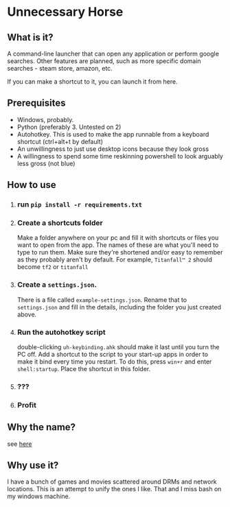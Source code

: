 # Unnecessary Horse

## What is it?
A command-line launcher that can open any application or perform google searches. Other features are planned, such as more specific domain searches - steam store, amazon, etc. 

If you can make a shortcut to it, you can launch it from here.
## Prerequisites
* Windows, probably.
* Python (preferably 3. Untested on 2)
* Autohotkey. This is used to make the app runnable from a keyboard shortcut (ctrl+alt+t by default)
* An unwillingness to just use desktop icons because they look gross
* A willingness to spend some time reskinning powershell to look arguably less gross (not blue)
## How to use
1) ### run `pip install -r requirements.txt`
1) ### Create a shortcuts folder
    Make a folder anywhere on your pc and fill it with shortcuts or files you want to open from the app. The names of these are what you'll need to type to run them. Make sure they're shortened and/or easy to remember as they probably aren't by default. For example, `Titanfall™ 2` should become `tf2` or `titanfall`

2) ### Create a `settings.json`.
    There is a file called `example-settings.json`. Rename that to `settings.json` and fill in the details, including the folder you just created above.

3) ### Run the autohotkey script
    double-clicking `uh-keybinding.ahk` should make it last until you turn the PC off. Add a shortcut to the script to your start-up apps in order to make it bind every time you restart. To do this, press `win+r` and enter `shell:startup`. Place the shortcut in this folder.

4) ### ???

5) ### Profit

## Why the name?
see [here](http://projectcodename.com/#)

## Why use it?
I have a bunch of games and movies scattered around DRMs and network locations. This is an attempt to unify the ones I like. That and I miss bash on my windows machine.